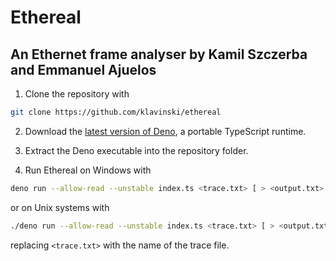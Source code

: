 # Ethereal

## An Ethernet frame analyser by Kamil Szczerba and Emmanuel Ajuelos

1. Clone the repository with

```bash
git clone https://github.com/klavinski/ethereal
```

2. Download the [latest version of Deno](https://github.com/denoland/deno/releases/latest), a portable TypeScript runtime.

3. Extract the Deno executable into the repository folder.

4. Run Ethereal on Windows with

```bash
deno run --allow-read --unstable index.ts <trace.txt> [ > <output.txt> ]
```

or on Unix systems with

```bash
./deno run --allow-read --unstable index.ts <trace.txt> [ > <output.txt> ]
```

replacing `<trace.txt>` with the name of the trace file.
